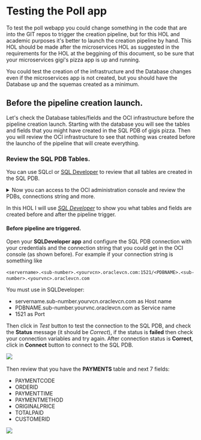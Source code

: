 # Testing the Poll app
To test the poll webapp you could change something in the code that are into the GIT repos to trigger the creation pipeline, but for this HOL and academic purposes it's better to launch the creation pipeline by hand. This HOL should be made after the microservices HOL as suggested in the requirements for the HOL at the beggining of this document, so be sure that your microservices gigi's pizza app is up and running.

You could test the creation of the infrastructure and the Database changes even if the microservices app is not created, but you should have the Database up and the squemas created as a minimum.

## Before the pipeline creation launch.
Let's check the Database tables/fields and the OCI infrastructure before the pipeline creation launch. Starting with the database you will see the tables and fields that you might have created in the SQL PDB of gigis pizza. Then you will review the OCI infrastructure to see that nothing was created before the launcho of the pipeline that will create everything.

### Review the SQL PDB Tables.
You can use SQLcl or [SQL Developer](https://www.oracle.com/es/database/technologies/appdev/sqldeveloper-landing.html) to review that all tables are created in the SQL PDB. 

<details>
 <summary> Now you can access to the OCI administration console and review the PDBs, connections string and more. </summary>

First click in the OCI hamburger icon (top - left) 

![](./images/database-review-01.png)

Then click Oracle Database and next **Bare Metal, VM and Exadata**

![](./images/database-review-02.png)

Next select you Gigis Pizza Database from the Databases list.

![](./images/database-review-03.png)

Then, in your database menu, scroll down until you can see Resources left menu and Databases list. Your Database should be there.

![](./images/database-review-04.png)

Next, Click in your Datatabase name under Databases lists.

![](./images/database-review-05.png)

Then you can click in **Pluggable Databases** item in the *Resources* left menu.

![](./images/database-review-06.png)

Now you can select each PDB and get the connection string for example. To do that, click in the right tree vertical buttons of the PDB row and select **PDB Connection**.

![](./images/database-review-07.png)

You can copy the connection string clicking in the **copy** link.

![](./images/database-review-08.png)
</details>

In this HOL I will use *[SQL Developer](https://www.oracle.com/es/database/technologies/appdev/sqldeveloper-landing.html)* to show you what tables and fields are created before and after the pipeline trigger.

#### Before pipeline are triggered.
Open your **SQLDeveloper app** and configure the SQL PDB connection with your credentials and the connection string that you could get in the OCI console (as shown before). For example if your connection string is something like 
```
<servername>.<sub-number>.<yourvcn>.oraclevcn.com:1521/<PDBNAME>.<sub-number>.<yourvnc>.oraclevcn.com
```
You must use in SQLDeveloper:
- servername.sub-number.yourvcn.oraclevcn.com as Host name
- PDBNAME.sub-number.yourvnc.oraclevcn.com as Service name
- 1521 as Port

Then click in *Test* button to test the connection to the SQL PDB, and check the **Status** message (it should be *Correct*), if the status is **failed** then check your connection variables and try again. After connection status is **Correct**, click in **Connect** button to connect to the SQL PDB.

![](./images/database-review-10.png)
 
Then review that you have the **PAYMENTS** table and next 7 fields:
 - PAYMENTCODE
 - ORDERID
 - PAYMENTTIME
 - PAYMENTMETHOD
 - ORIGINALPRICE
 - TOTALPAID
 - CUSTOMERID
 
 ![](./images/database-review-11.png)
